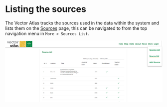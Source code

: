# Listing the sources

The Vector Atlas tracks the sources used in the data within the system and lists them on the [Sources](https://vectoratlas.icipe.org/sources) page, this can be navigated to from the top navigation menu in `More > Sources List`.

![sources list](sources-list.png)